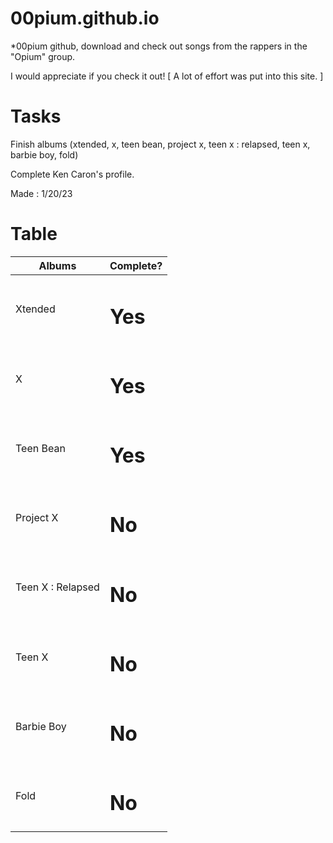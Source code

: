 # 00pium.github.io

*00pium github, download and check out songs from the rappers in the "Opium" group.

I would appreciate if you check it out! [ A lot of effort was put into this site. ]

# Tasks

Finish albums (xtended, x, teen bean, project x, teen x : relapsed, teen x, barbie boy, fold)

Complete Ken Caron's profile.

Made : 1/20/23

# Table

<table>
<thead>
<tr>
<th>Albums</th>
<th>Complete?</th>
</tr>
</thead>
<tbody>
<tr>
<td>Xtended</td>
<td><h1>Yes</h1></td>
</tr>
<tr>
<td>X</td>
<td><h1>Yes</h1></td>
</tr>
<tr>
<td>Teen Bean</td>
<td><h1>Yes</h1></td>
</tr>
<tr>
<td>Project X</td>
<td><h1>No</h1></td>
</tr>
<tr>
<td>Teen X : Relapsed</td>
<td><h1>No</h1></td>
</tr>
<tr>
<td>Teen X</td>
<td><h1>No</h1></td>
</tr>
<tr>
<td>Barbie Boy</td>
<td><h1>No</h1></td>
</tr>
<tr>
<td>Fold</td>
<td><h1>No</h1></td>
</tr>
</tbody>
</table>
